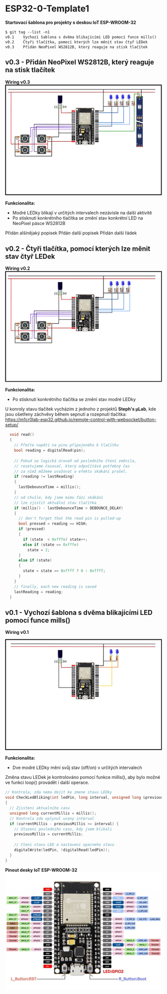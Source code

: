 # ESP32-0-Template1
**Startovací šablona pro projekty s deskou IoT ESP-WROOM-32**
```
$ git tag --list -n1
v0.1    Vychozí šablona s dvěma blikajícími LED pomocí funce mills()
v0.2    Čtyři tlačítka, pomocí kterých lze měnit stav čtyř LEDek
v0.3    Přidán NeoPixel WS2812B, který reaguje na stisk tlačítek
```
## v0.3 - Přidán NeoPixel WS2812B, který reaguje na stisk tlačítek
**Wiring v0.3**
![Wiring v0.2](img/Wiring_v0.3.jpg?raw=true)

**Funkcionalita:**
* Modré LEDky blikají v určitých intervalech nezávisle na další aktivitě
* Po stisknutí konkrétního tlačítka se změní stav konkrétní LED na NeoPixel pásce WS2812B

Přidán alšínějaký popisek
Přdán další popisek
Přidán další řádek

## v0.2 - Čtyři tlačítka, pomocí kterých lze měnit stav čtyř LEDek
**Wiring v0.2**
![Wiring v0.2](img/Wiring_v0.2.jpg?raw=true)

**Funkcionalita:**
* Po stisknutí konkrétního tlačítka se změní stav modré LEDky

U konroly stavu tlačítek vycházím z jednoho z projektů **Steph's µLab**, kde jsou ošetřeny záchvěvy během sepnutí a rozepnutí tlačítka:
https://m1cr0lab-esp32.github.io/remote-control-with-websocket/button-setup/

```cpp
  void read()
  {
    // Přečte napětí na pinu připojeného k tlačítku
    bool reading = digitalRead(pin);

    // Pokud se logická úroveň od posledního čtení změnila,
    // resetujeme časovač, který odpočítává potřebný čas
    // za nímž můžeme uvažovat o efektu skákání prošel.
    if (reading != lastReading) 
    {
      lastDebounceTime = millis();
    }
    // od chvíle, kdy jsme mimo fázi skákání
    // lze zjistit aktuální stav tlačítka
    if (millis() - lastDebounceTime > DEBOUNCE_DELAY) 
    {
      // don't forget that the read pin is pulled-up
      bool pressed = reading == HIGH;
      if (pressed) 
      {
        if (state  < 0xfffe) state++;
        else if (state == 0xfffe) 
          state = 2;
      } 
      else if (state) 
      {
        state = state == 0xffff ? 0 : 0xffff;
      }
    }
    // finally, each new reading is saved
    lastReading = reading;
  }
```

## v0.1 - Vychozí šablona s dvěma blikajícími LED pomocí funce mills()
**Wiring v0.1**

![Wiring v0.1](img/Wiring_v0.1.jpg?raw=true)

**Funkcionalita:**
* Dve modré LEDky mění svůj stav (off/on) v určitých intervalech

Změna stavu LEDek je kontrolováno pomocí funkce millis(), aby bylo možné ve funkci loop() provádět i další operace.
```cpp
// Kontrola, zda nema dojit ke zmene stavu LEDky
void CheckLedBliking(int ledPin, long interval, unsigned long &previousMillis)
{
  // Zjisteni aktualniho casu
  unsigned long currentMillis = millis();
  // Kontrola zda uplynul uceny interval
  if (currentMillis - previousMillis >= interval) {
    // Ulozeni posledniho casu, kdy jsem blikali
    previousMillis = currentMillis;

    // Cteni stavu LED a nastaveni opacneho stavu
    digitalWrite(ledPin, !digitalRead(ledPin));
  }
}
```

**Pinout desky IoT ESP-WROOM-32**
![ESP32 Pinout](img/ESP32_pinout.jpg?raw=true)